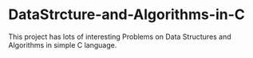 # DataStrcture-and-Algorithms-in-C
This project has lots of interesting Problems on Data Structures and Algorithms in simple C language.
